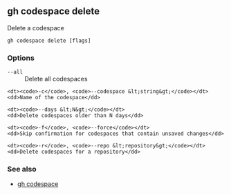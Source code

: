 

## gh codespace delete

Delete a codespace

```
gh codespace delete [flags]
```

### Options


<dl class="flags">
	<dt><code>--all</code></dt>
	<dd>Delete all codespaces</dd>

	<dt><code>-c</code>, <code>--codespace &lt;string&gt;</code></dt>
	<dd>Name of the codespace</dd>

	<dt><code>--days &lt;N&gt;</code></dt>
	<dd>Delete codespaces older than N days</dd>

	<dt><code>-f</code>, <code>--force</code></dt>
	<dd>Skip confirmation for codespaces that contain unsaved changes</dd>

	<dt><code>-r</code>, <code>--repo &lt;repository&gt;</code></dt>
	<dd>Delete codespaces for a repository</dd>
</dl>


### See also

* [gh codespace](./gh_codespace)
